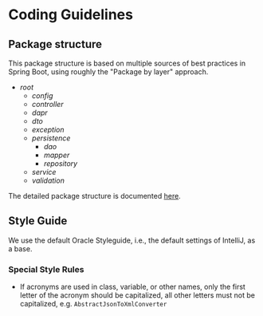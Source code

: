 # Coding Guidelines

## Package structure

This package structure is based on multiple sources of best practices in Spring Boot, using roughly the "Package by layer" approach.
- *root*
  - *config*
  - *controller*
  - *dapr*
  - *dto*
  - *exception*
  - *persistence*
    - *dao*
    - *mapper*
    - *repository*
  - *service*
  - *validation*
  
The detailed package structure is documented [here](https://github.com/IT-REX-Platform/template-microservice).

## Style Guide

We use the default Oracle Styleguide, i.e., the default settings of IntelliJ, as a base.

### Special Style Rules

- If acronyms are used in class, variable, or other names, only the first letter of the acronym should be capitalized, all other letters must not be capitalized, e.g. `AbstractJsonToXmlConverter`

